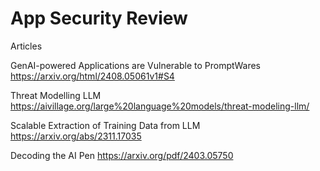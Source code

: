 # App Security Review

Articles

GenAI-powered Applications are Vulnerable to PromptWares\
https://arxiv.org/html/2408.05061v1#S4

Threat Modelling LLM 
https://aivillage.org/large%20language%20models/threat-modeling-llm/

Scalable Extraction of Training Data from LLM
https://arxiv.org/abs/2311.17035

Decoding the AI Pen
https://arxiv.org/pdf/2403.05750


